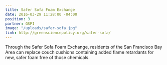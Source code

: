 ```yaml
---
title: Safer Sofa Foam Exchange
date: 2016-03-29 11:28:00 -04:00
position: 3
partner: GSPI
image: "/uploads/safer-sofa.jpg"
link: http://greensciencepolicy.org/safer-sofa/
---
```


Through the Safer Sofa Foam Exchange, residents of the San Francisco Bay Area can replace couch cushions containing added flame retardants for new, safer foam free of those chemicals.
